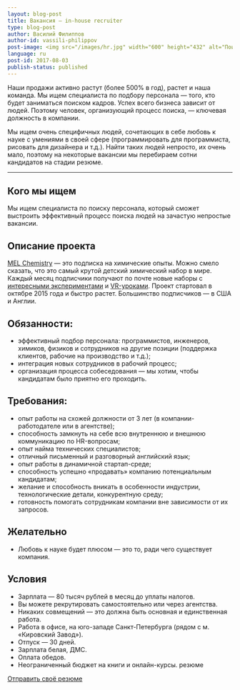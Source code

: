 ```yaml
---
layout: blog-post
title: Вакансия – in-house recruiter
type: blog-post
author: Василий Филиппов
author-id: vassili-philippov
post-image: <img src="/images/hr.jpg" width="600" height="432" alt="Поиск сотрудников">
language: ru
post-id: 2017-08-03
publish-status: published
---
```

Наши продажи активно растут (более 500% в год), растет и наша команда. Мы ищем специалиста по подбору персонала — того, кто будет заниматься поиском кадров. Успех всего бизнеса зависит от людей. Поэтому человек, организующий процесс поиска, — ключевая должность в компании.

Мы ищем очень специфичных людей, сочетающих в себе любовь к науке с умениями в своей сфере (программировать для программиста, рисовать для дизайнера и т.д.). Найти таких людей непросто, их очень мало, поэтому на некоторые вакансии мы перебираем сотни кандидатов на стадии резюме.
 
<!-- more -->

---

## Кого мы ищем

Мы ищем специалиста по поиску персонала, который сможет выстроить эффективный процесс поиска людей на зачастую непростые вакансии. 

## Описание проекта

<a href="https://melscience.com/">MEL Chemistry</a> — это подписка на химические опыты. Можно смело сказать, что это самый крутой детский химический набор в мире. Каждый месяц подписчики получают по почте новые наборы с <a href="https://melscience.com/ru/experiments/">интересными экспериментами</a> и <a href="https://melscience.com/vr">VR-уроками</a>. Проект стартовал в октябре 2015 года и быстро растет. Большинство подписчиков — в США и Англии.

## Обязанности:

* эффективный подбор персонала: программистов, инженеров, химиков, физиков и сотрудников на другие позиции (поддержка клиентов, рабочие на производство и т.д.);
* интеграция новых сотрудников в рабочий процесс;
* организация процесса собеседования — мы хотим, чтобы кандидатам было приятно его проходить.

## Требования:

* опыт работы на схожей должности от 3 лет (в компании-работодателе или в агентстве);
* способность замкнуть на себе всю внутреннюю и внешнюю коммуникацию по HR-вопросам;
* опыт найма технических специалистов;
* отличный письменный и разговорный английский язык;
* опыт работы в динамичной стартап-среде;
* способность успешно «продавать» компанию потенциальным кандидатам;
* желание и способность вникать в особенности индустрии, технологические детали, конкурентную среду;
* готовность помогать сотрудникам компании вне зависимости от их запросов.

## Желательно

* Любовь к науке будет плюсом — это то, ради чего существует компания.

## Условия

* Зарплата — 80 тысяч рублей в месяц до уплаты налогов.
* Вы можете рекрутировать самостоятельно или через агентства.
* Никаких совмещений — это должна быть основная и единственная работа.
* Работа в офисе, на юго-западе Санкт-Петербурга (рядом с м. «Кировский Завод»).
* Отпуск — 30 дней.
* Зарплата белая, ДМС.
* Оплата обедов.
* Неограниченный бюджет на книги и онлайн-курсы. резюме

<a class="btn btn-primary btn-lg active" href="mailto:sergey@melscience.com" role="button">Отправить своё резюме</a>
